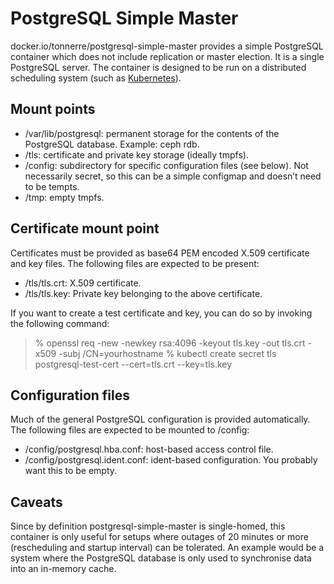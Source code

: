 PostgreSQL Simple Master
========================

docker.io/tonnerre/postgresql-simple-master provides a simple PostgreSQL container which does not include replication or master election. It is a single PostgreSQL server. The container is designed to be run on a distributed scheduling system (such as [Kubernetes](https://kubernetes.io/)).

Mount points
------------

 * /var/lib/postgresql: permanent storage for the contents of the PostgreSQL database. Example: ceph rdb.
 * /tls: certificate and private key storage (ideally tmpfs).
 * /config: subdirectory for specific configuration files (see below). Not necessarily secret, so this can be a simple configmap and doesn’t need to be tempts.
 * /tmp: empty tmpfs.

Certificate mount point
-----------------------

Certificates must be provided as base64 PEM encoded X.509 certificate and key files. The following files are expected to be present:

 * /tls/tls.crt: X.509 certificate.
 * /tls/tls.key: Private key belonging to the above certificate.

If you want to create a test certificate and key, you can do so by invoking the following command:

> % openssl req -new -newkey rsa:4096 -keyout tls.key -out tls.crt -x509 -subj /CN=yourhostname
> % kubectl create secret tls postgresql-test-cert --cert=tls.crt --key=tls.key

Configuration files
-------------------

Much of the general PostgreSQL configuration is provided automatically. The following files are expected to be mounted to /config:

 * /config/postgresql.hba.conf: host-based access control file.
 * /config/postgresql.ident.conf: ident-based configuration. You probably want this to be empty.

Caveats
-------

Since by definition postgresql-simple-master is single-homed, this container is only useful for setups where outages of 20 minutes or more (rescheduling and startup interval) can be tolerated. An example would be a system where the PostgreSQL database is only used to synchronise data into an in-memory cache.
